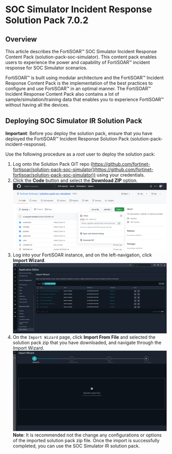 # SOC Simulator Incident Response Solution Pack 7.0.2

## Overview

This article describes the FortiSOAR™ SOC Simulator Incident Response Content Pack (solution-pack-soc-simulator). This content pack enables users to experience the power and capability of FortiSOAR™ incident response for SOC Simulator scenarios. 

FortiSOAR™ is built using modular architecture and the FortiSOAR™ Incident Response Content Pack is the implementation of the best practices to configure and use FortiSOAR™ in an optimal manner. The FortiSOAR™ Incident Response Content Pack also contains a lot of sample/simulation/training data that enables you to experience FortiSOAR™ without having all the devices.

## Deploying SOC Simulator IR Solution Pack

**Important**: Before you deploy the solution pack, ensure that you have deployed the FortiSOAR™ Incident Response Solution Pack (solution-pack-incident-response).

Use the following procedure as a *root* user to deploy the solution pack:

1. Log onto the Solution Pack GIT repo (https://github.com/fortinet-fortisoar/solution-pack-soc-simulator](https://github.com/fortinet-fortisoar/solution-pack-soc-simulator)) using your credentials.
2. Click the **Code** button and select the **Download ZIP** option.
   ![Fortinet-FortiSOAR GIT branch > Code >Download the solution pack zip](media/socSimulatorZip.png)
3. Log into your FortiSOAR instance, and on the left-navigation, click **Import Wizard**.
   ![Import Wizard](media/importWizard.png)
4. On the `Import Wizard` page, click **Import From File** and selected the solution pack zip that you have downloaded, and navigate through the Import Wizard.
   ![Importing the IR Solution Pack zip file](media/importIRCP.png)
   **Note**: It is recommended not the change any configurations or options of the imported solution pack zip file.
   Once the import is successfully completed, you can use the SOC Simulator IR solution pack.
